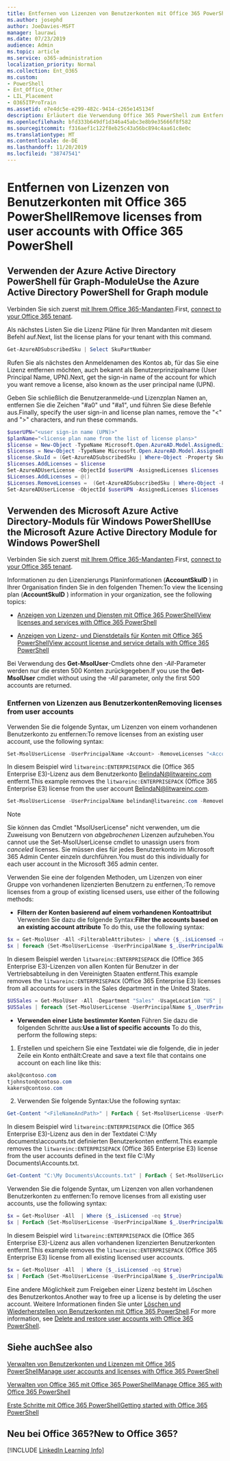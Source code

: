 ```yaml
---
title: Entfernen von Lizenzen von Benutzerkonten mit Office 365 PowerShell
ms.author: josephd
author: JoeDavies-MSFT
manager: laurawi
ms.date: 07/23/2019
audience: Admin
ms.topic: article
ms.service: o365-administration
localization_priority: Normal
ms.collection: Ent_O365
ms.custom:
- PowerShell
- Ent_Office_Other
- LIL_Placement
- O365ITProTrain
ms.assetid: e7e4dc5e-e299-482c-9414-c265e145134f
description: Erläutert die Verwendung Office 365 PowerShell zum Entfernen Office 365er Lizenzen, die zuvor Benutzern zugewiesen wurden.
ms.openlocfilehash: bfd333b649df1d346a45abc3e8b9e35666f8f582
ms.sourcegitcommit: f316aef1c122f8eb25c43a56bc894c4aa61c8e0c
ms.translationtype: MT
ms.contentlocale: de-DE
ms.lasthandoff: 11/20/2019
ms.locfileid: "38747541"
---
```

# <a name="remove-licenses-from-user-accounts-with-office-365-powershell"></a><span data-ttu-id="d6fe6-103">Entfernen von Lizenzen von Benutzerkonten mit Office 365 PowerShell</span><span class="sxs-lookup"><span data-stu-id="d6fe6-103">Remove licenses from user accounts with Office 365 PowerShell</span></span>

## <a name="use-the-azure-active-directory-powershell-for-graph-module"></a><span data-ttu-id="d6fe6-104">Verwenden der Azure Active Directory PowerShell für Graph-Module</span><span class="sxs-lookup"><span data-stu-id="d6fe6-104">Use the Azure Active Directory PowerShell for Graph module</span></span>

<span data-ttu-id="d6fe6-105">Verbinden Sie sich zuerst [mit Ihrem Office 365-Mandanten](connect-to-office-365-powershell.md#connect-with-the-azure-active-directory-powershell-for-graph-module).</span><span class="sxs-lookup"><span data-stu-id="d6fe6-105">First, [connect to your Office 365 tenant](connect-to-office-365-powershell.md#connect-with-the-azure-active-directory-powershell-for-graph-module).</span></span>
  

<span data-ttu-id="d6fe6-106">Als nächstes Listen Sie die Lizenz Pläne für Ihren Mandanten mit diesem Befehl auf.</span><span class="sxs-lookup"><span data-stu-id="d6fe6-106">Next, list the license plans for your tenant with this command.</span></span>

```powershell
Get-AzureADSubscribedSku | Select SkuPartNumber
```

<span data-ttu-id="d6fe6-107">Rufen Sie als nächstes den Anmeldenamen des Kontos ab, für das Sie eine Lizenz entfernen möchten, auch bekannt als Benutzerprinzipalname (User Principal Name, UPN).</span><span class="sxs-lookup"><span data-stu-id="d6fe6-107">Next, get the sign-in name of the account for which you want remove a license, also known as the user principal name (UPN).</span></span>

<span data-ttu-id="d6fe6-108">Geben Sie schließlich die Benutzeranmelde-und Lizenzplan Namen an, entfernen Sie die Zeichen "#a0" und "#a1", und führen Sie diese Befehle aus.</span><span class="sxs-lookup"><span data-stu-id="d6fe6-108">Finally, specify the user sign-in and license plan names, remove the "<" and ">" characters, and run these commands.</span></span>

```powershell
$userUPN="<user sign-in name (UPN)>"
$planName="<license plan name from the list of license plans>"
$license = New-Object -TypeName Microsoft.Open.AzureAD.Model.AssignedLicense
$licenses = New-Object -TypeName Microsoft.Open.AzureAD.Model.AssignedLicenses
$license.SkuId = (Get-AzureADSubscribedSku | Where-Object -Property SkuPartNumber -Value $planName -EQ).SkuID
$licenses.AddLicenses = $license
Set-AzureADUserLicense -ObjectId $userUPN -AssignedLicenses $licenses
$Licenses.AddLicenses = @()
$Licenses.RemoveLicenses =  (Get-AzureADSubscribedSku | Where-Object -Property SkuPartNumber -Value $planName -EQ).SkuID
Set-AzureADUserLicense -ObjectId $userUPN -AssignedLicenses $licenses
```

## <a name="use-the-microsoft-azure-active-directory-module-for-windows-powershell"></a><span data-ttu-id="d6fe6-109">Verwenden des Microsoft Azure Active Directory-Moduls für Windows PowerShell</span><span class="sxs-lookup"><span data-stu-id="d6fe6-109">Use the Microsoft Azure Active Directory Module for Windows PowerShell</span></span>

<span data-ttu-id="d6fe6-110">Verbinden Sie sich zuerst [mit Ihrem Office 365-Mandanten](connect-to-office-365-powershell.md#connect-with-the-microsoft-azure-active-directory-module-for-windows-powershell).</span><span class="sxs-lookup"><span data-stu-id="d6fe6-110">First, [connect to your Office 365 tenant](connect-to-office-365-powershell.md#connect-with-the-microsoft-azure-active-directory-module-for-windows-powershell).</span></span>

   
<span data-ttu-id="d6fe6-111">Informationen zu den Lizenzierungs Planinformationen (**AccountSkuID** ) in Ihrer Organisation finden Sie in den folgenden Themen:</span><span class="sxs-lookup"><span data-stu-id="d6fe6-111">To view the licensing plan (**AccountSkuID** ) information in your organization, see the following topics:</span></span>
    
  - [<span data-ttu-id="d6fe6-112">Anzeigen von Lizenzen und Diensten mit Office 365 PowerShell</span><span class="sxs-lookup"><span data-stu-id="d6fe6-112">View licenses and services with Office 365 PowerShell</span></span>](view-licenses-and-services-with-office-365-powershell.md)
    
  - [<span data-ttu-id="d6fe6-113">Anzeigen von Lizenz- und Dienstdetails für Konten mit Office 365 PowerShell</span><span class="sxs-lookup"><span data-stu-id="d6fe6-113">View account license and service details with Office 365 PowerShell</span></span>](view-account-license-and-service-details-with-office-365-powershell.md)
    
<span data-ttu-id="d6fe6-114">Bei Verwendung des **Get-MsolUser**-Cmdlets ohne den _-All_-Parameter werden nur die ersten 500 Konten zurückgegeben.</span><span class="sxs-lookup"><span data-stu-id="d6fe6-114">If you use the **Get-MsolUser** cmdlet without using the _-All_ parameter, only the first 500 accounts are returned.</span></span>
    
### <a name="removing-licenses-from-user-accounts"></a><span data-ttu-id="d6fe6-115">Entfernen von Lizenzen aus Benutzerkonten</span><span class="sxs-lookup"><span data-stu-id="d6fe6-115">Removing licenses from user accounts</span></span>

<span data-ttu-id="d6fe6-116">Verwenden Sie die folgende Syntax, um Lizenzen von einem vorhandenen Benutzerkonto zu entfernen:</span><span class="sxs-lookup"><span data-stu-id="d6fe6-116">To remove licenses from an existing user account, use the following syntax:</span></span>
  
```powershell
Set-MsolUserLicense -UserPrincipalName <Account> -RemoveLicenses "<AccountSkuId1>", "<AccountSkuId2>"...
```

<span data-ttu-id="d6fe6-117">In diesem Beispiel wird `litwareinc:ENTERPRISEPACK` die (Office 365 Enterprise E3)-Lizenz aus dem Benutzerkonto BelindaN@litwareinc.com entfernt.</span><span class="sxs-lookup"><span data-stu-id="d6fe6-117">This example removes the `litwareinc:ENTERPRISEPACK` (Office 365 Enterprise E3) license from the user account BelindaN@litwareinc.com.</span></span>
  
```powershell
Set-MsolUserLicense -UserPrincipalName belindan@litwareinc.com -RemoveLicenses "litwareinc:ENTERPRISEPACK"
```

>[!Note]
><span data-ttu-id="d6fe6-118">Sie können das Cmdlet "MsolUserLicense" nicht verwenden, um die Zuweisung von Benutzern von *abgebrochenen* Lizenzen aufzuheben.</span><span class="sxs-lookup"><span data-stu-id="d6fe6-118">You cannot use the Set-MsolUserLicense cmdlet to unassign users from *canceled* licenses.</span></span> <span data-ttu-id="d6fe6-119">Sie müssen dies für jedes Benutzerkonto im Microsoft 365 Admin Center einzeln durchführen.</span><span class="sxs-lookup"><span data-stu-id="d6fe6-119">You must do this individually for each user account in the Microsoft 365 admin center.</span></span>
>

<span data-ttu-id="d6fe6-120">Verwenden Sie eine der folgenden Methoden, um Lizenzen von einer Gruppe von vorhandenen lizenzierten Benutzern zu entfernen,:</span><span class="sxs-lookup"><span data-stu-id="d6fe6-120">To remove licenses from a group of existing licensed users, use either of the following methods:</span></span>
  
- <span data-ttu-id="d6fe6-121">**Filtern der Konten basierend auf einem vorhandenen Kontoattribut** Verwenden Sie dazu die folgende Syntax:</span><span class="sxs-lookup"><span data-stu-id="d6fe6-121">**Filter the accounts based on an existing account attribute** To do this, use the following syntax:</span></span>
    
```powershell
$x = Get-MsolUser -All <FilterableAttributes> | where {$_.isLicensed -eq $true}
$x | foreach {Set-MsolUserLicense -UserPrincipalName $_.UserPrincipalName -RemoveLicenses "<AccountSkuId1>", "<AccountSkuId2>"...}
```

<span data-ttu-id="d6fe6-122">In diesem Beispiel werden `litwareinc:ENTERPRISEPACK` die (Office 365 Enterprise E3)-Lizenzen von allen Konten für Benutzer in der Vertriebsabteilung in den Vereinigten Staaten entfernt.</span><span class="sxs-lookup"><span data-stu-id="d6fe6-122">This example removes the  `litwareinc:ENTERPRISEPACK` (Office 365 Enterprise E3) licenses from all accounts for users in the Sales department in the United States.</span></span>
    
```powershell
$USSales = Get-MsolUser -All -Department "Sales" -UsageLocation "US" | where {$_.isLicensed -eq $true}
$USSales | foreach {Set-MsolUserLicense -UserPrincipalName $_.UserPrincipalName -RemoveLicenses "litwareinc:ENTERPRISEPACK"}
```

- <span data-ttu-id="d6fe6-123">**Verwenden einer Liste bestimmter Konten** Führen Sie dazu die folgenden Schritte aus:</span><span class="sxs-lookup"><span data-stu-id="d6fe6-123">**Use a list of specific accounts** To do this, perform the following steps:</span></span>
    
1. <span data-ttu-id="d6fe6-124">Erstellen und speichern Sie eine Textdatei wie die folgende, die in jeder Zeile ein Konto enthält:</span><span class="sxs-lookup"><span data-stu-id="d6fe6-124">Create and save a text file that contains one account on each line like this:</span></span>
    
  ```powershell
akol@contoso.com
tjohnston@contoso.com
kakers@contoso.com
  ```

2. <span data-ttu-id="d6fe6-125">Verwenden Sie folgende Syntax:</span><span class="sxs-lookup"><span data-stu-id="d6fe6-125">Use the following syntax:</span></span>
    
  ```powershell
  Get-Content "<FileNameAndPath>" | ForEach { Set-MsolUserLicense -UserPrincipalName $_ -RemoveLicenses "<AccountSkuId1>", "<AccountSkuId2>"... }
  ```

<span data-ttu-id="d6fe6-126">In diesem Beispiel wird `litwareinc:ENTERPRISEPACK` die (Office 365 Enterprise E3)-Lizenz aus den in der Textdatei C:\My documents\accounts.txt definierten Benutzerkonten entfernt.</span><span class="sxs-lookup"><span data-stu-id="d6fe6-126">This example removes the  `litwareinc:ENTERPRISEPACK` (Office 365 Enterprise E3) license from the user accounts defined in the text file C:\My Documents\Accounts.txt.</span></span>
    
  ```powershell
  Get-Content "C:\My Documents\Accounts.txt" | ForEach { Set-MsolUserLicense -UserPrincipalName $_ -RemoveLicenses "litwareinc:ENTERPRISEPACK" }
  ```

<span data-ttu-id="d6fe6-127">Verwenden Sie die folgende Syntax, um Lizenzen von allen vorhandenen Benutzerkonten zu entfernen:</span><span class="sxs-lookup"><span data-stu-id="d6fe6-127">To remove licenses from all existing user accounts, use the following syntax:</span></span>
  
```powershell
$x = Get-MsolUser -All  | Where {$_.isLicensed -eq $true}
$x | ForEach {Set-MsolUserLicense -UserPrincipalName $_.UserPrincipalName -RemoveLicenses "<AccountSkuId1>", "<AccountSkuId2>"...}
```

<span data-ttu-id="d6fe6-128">In diesem Beispiel wird `litwareinc:ENTERPRISEPACK` die (Office 365 Enterprise E3)-Lizenz aus allen vorhandenen lizenzierten Benutzerkonten entfernt.</span><span class="sxs-lookup"><span data-stu-id="d6fe6-128">This example removes the  `litwareinc:ENTERPRISEPACK` (Office 365 Enterprise E3) license from all existing licensed user accounts.</span></span>
  
```powershell
$x = Get-MsolUser -All  | Where {$_.isLicensed -eq $true}
$x | ForEach {Set-MsolUserLicense -UserPrincipalName $_.UserPrincipalName -RemoveLicenses "litwareinc:ENTERPRISEPACK"}
```

<span data-ttu-id="d6fe6-129">Eine andere Möglichkeit zum Freigeben einer Lizenz besteht im Löschen des Benutzerkontos.</span><span class="sxs-lookup"><span data-stu-id="d6fe6-129">Another way to free up a license is by deleting the user account.</span></span> <span data-ttu-id="d6fe6-130">Weitere Informationen finden Sie unter [Löschen und Wiederherstellen von Benutzerkonten mit Office 365 PowerShell](delete-and-restore-user-accounts-with-office-365-powershell.md).</span><span class="sxs-lookup"><span data-stu-id="d6fe6-130">For more information, see [Delete and restore user accounts with Office 365 PowerShell](delete-and-restore-user-accounts-with-office-365-powershell.md).</span></span>
  
## <a name="see-also"></a><span data-ttu-id="d6fe6-131">Siehe auch</span><span class="sxs-lookup"><span data-stu-id="d6fe6-131">See also</span></span>

[<span data-ttu-id="d6fe6-132">Verwalten von Benutzerkonten und Lizenzen mit Office 365 PowerShell</span><span class="sxs-lookup"><span data-stu-id="d6fe6-132">Manage user accounts and licenses with Office 365 PowerShell</span></span>](manage-user-accounts-and-licenses-with-office-365-powershell.md)
  
[<span data-ttu-id="d6fe6-133">Verwalten von Office 365 mit Office 365 PowerShell</span><span class="sxs-lookup"><span data-stu-id="d6fe6-133">Manage Office 365 with Office 365 PowerShell</span></span>](manage-office-365-with-office-365-powershell.md)
  
[<span data-ttu-id="d6fe6-134">Erste Schritte mit Office 365 PowerShell</span><span class="sxs-lookup"><span data-stu-id="d6fe6-134">Getting started with Office 365 PowerShell</span></span>](getting-started-with-office-365-powershell.md)

    
## <a name="new-to-office-365"></a><span data-ttu-id="d6fe6-135">Neu bei Office 365?</span><span class="sxs-lookup"><span data-stu-id="d6fe6-135">New to Office 365?</span></span>

[!INCLUDE [LinkedIn Learning Info](../common/office/linkedin-learning-info.md)]
   

